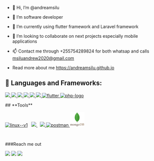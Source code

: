 - 👋 Hi, I’m @andreamsilu
- 👀 I’m software developer
- 🌱 I’m currently using flutter framework and Laravel framework 
- 💞️ I’m looking to collaborate on next projects especially mobile applications
- 📫 Contact me through +255754289824 for both whatsap and calls
     msiluandrew2020@gmail.com

- Read more about me https://andreamsilu.github.io
<!---
andreamsilu/andreamsilu is a ✨ special ✨ repository because its `README.md` (this file) appears on your GitHub profile.
You can click the Preview link to take a look at your changes.
--->
## 🚀 **Languages and Frameworks**:

<p align="left"> 
<!--     <a href="https://reactjs.org/" target="_blank"> <img src="https://img.icons8.com/color/48/000000/react-native.png"/> </a> -->
    <a href="https://developer.mozilla.org/en-US/docs/Web/JavaScript" target="_blank"> <img src="https://img.icons8.com/color/48/000000/javascript.png"/> </a> 
    <a href="https://www.w3.org/html/" target="_blank"> <img src="https://img.icons8.com/color/48/000000/html-5.png"/> </a> 
    <a href="https://www.w3schools.com/css/" target="_blank"> <img src="https://img.icons8.com/color/48/000000/css3.png"/> </a> 
    <a href="https://getbootstrap.com" target="_blank"> <img src="https://img.icons8.com/color/48/000000/bootstrap.png"/> </a> 
    <a href="https://www.python.org" target="_blank"> <img src="https://img.icons8.com/color/48/000000/python.png"/> </a> 
   <a href="https://firebase.google.com/" target="_blank"> <img src="https://img.icons8.com/color/48/000000/firebase.png"/> </a>
  <a href="https://flutter.dev/" target="_blank"> <img width="48" height="48" src="https://img.icons8.com/fluency/48/flutter.png" alt="flutter"/> </a>
    <a style="padding-right:8px;" href="https://www.php.net/" target="_blank"> <img width="50" height="50" src="https://img.icons8.com/ios-filled/50/7950F2/php-logo.png" alt="php-logo"/> </a>

<!--     <a href="https://expressjs.com" target="_blank"> <img src="https://raw.githubusercontent.com/devicons/devicon/master/icons/express/express-original-wordmark.svg" alt="express" width="40" height="40"/> </a> -->
</p>
## **Tools**
<p>
     <a style="padding-right:8px;" href="http://ubuntu.com/" target="_blank"> <img width="48" height="48" src="https://img.icons8.com/color/48/linux--v1.png" alt="linux--v1"/></a>
      <a style="padding-right:8px;" href="https://www.mysql.com/" target="_blank"> <img src="https://img.icons8.com/fluent/50/000000/mysql-logo.png"/> </a>
    <a href="https://git-scm.com/" target="_blank"> <img src="https://img.icons8.com/color/48/000000/git.png"/> </a> 
      <a href="https://postman.com" target="_blank"> <img src="https://www.vectorlogo.zone/logos/getpostman/getpostman-icon.svg" alt="postman" width="45" height="45"/> </a>  
      

 <a href="https://www.mongodb.com/" target="_blank"> 
         <img src="https://raw.githubusercontent.com/devicons/devicon/master/icons/mongodb/mongodb-original-wordmark.svg" alt="mongodb" width="48" height="48"/> </a> 
</p>
<!-- [![React Badge](https://img.shields.io/badge/-React-61DBFB?style=for-the-badge&labelColor=black&logo=react&logoColor=61DBFB)](#)  [![Javascript Badge](https://img.shields.io/badge/-Javascript-F0DB4F?style=for-the-badge&labelColor=black&logo=javascript&logoColor=F0DB4F)](#) [![Typescript Badge](https://img.shields.io/badge/-Typescript-007acc?style=for-the-badge&labelColor=black&logo=typescript&logoColor=007acc)](#) [![Nodejs Badge](https://img.shields.io/badge/-Nodejs-3C873A?style=for-the-badge&labelColor=black&logo=node.js&logoColor=3C873A)](#) [![GraphQL Badge](https://img.shields.io/badge/-GraphQl-e535ab?style=for-the-badge&labelColor=black&logo=node.js&logoColor=e535ab)](#) -->
<br/>
 

###Reach me out
<p align="left">
<a href = "https://www.linkedin.com/in/andrea-msilu-4576aa214"><img src="https://img.icons8.com/fluent/48/000000/linkedin.png"/></a>
<a href = "https://twitter.com/@marxlin21"><img src="https://img.icons8.com/fluent/48/000000/twitter.png"/></a>
<a href = "https://instagram.com/andrewmsilu/"><img src="https://img.icons8.com/fluent/48/000000/instagram-new.png"/></a>
</p>
